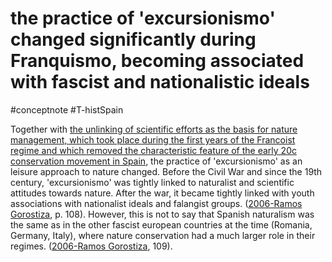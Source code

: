 # the practice of 'excursionismo' changed significantly during Franquismo, becoming associated with fascist and nationalistic ideals
#conceptnote #T-histSpain

Together with [the unlinking of scientific efforts as the basis for nature management, which took place during the first years of the Francoist regime and which removed the characteristic feature of the early 20c conservation movement in Spain](during%20the%20early%20Franquism,%20nature%20conservation%20movements%20were%20unliked%20from%20the%20previous%20scientific%20efforts.md), the practice of 'excursionismo' as an leisure approach to nature changed. Before the Civil War and since the 19th century, 'excursionismo' was tightly linked to naturalist and scientific attitudes towards nature. After the war, it became tightly linked with youth associations with nationalist ideals and falangist groups. ([2006-Ramos Gorostiza](2006-Ramos%20Gorostiza.md), p. 108). However, this is not to say that Spanish naturalism was the same as in the other fascist european countries  at the time (Romania, Germany, Italy), where nature conservation had a much larger role in their regimes. ([2006-Ramos Gorostiza](2006-Ramos%20Gorostiza.md), 109).
